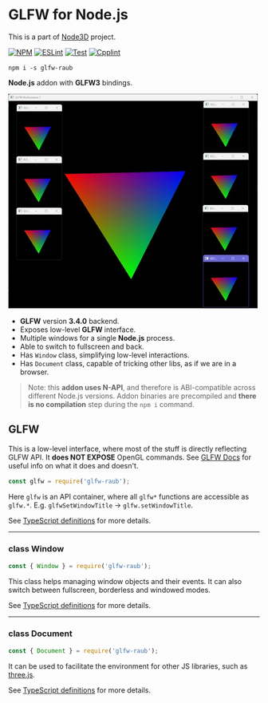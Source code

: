 # GLFW for Node.js

This is a part of [Node3D](https://github.com/node-3d) project.

[![NPM](https://badge.fury.io/js/glfw-raub.svg)](https://badge.fury.io/js/glfw-raub)
[![ESLint](https://github.com/node-3d/glfw-raub/actions/workflows/eslint.yml/badge.svg)](https://github.com/node-3d/glfw-raub/actions/workflows/eslint.yml)
[![Test](https://github.com/node-3d/glfw-raub/actions/workflows/test.yml/badge.svg)](https://github.com/node-3d/glfw-raub/actions/workflows/test.yml)
[![Cpplint](https://github.com/node-3d/glfw-raub/actions/workflows/cpplint.yml/badge.svg)](https://github.com/node-3d/glfw-raub/actions/workflows/cpplint.yml)

```console
npm i -s glfw-raub
```

**Node.js** addon with **GLFW3** bindings.

![Example](examples/screenshot.jpg)

* **GLFW** version **3.4.0** backend.
* Exposes low-level **GLFW** interface.
* Multiple windows for a single **Node.js** process.
* Able to switch to fullscreen and back.
* Has `Window` class, simplifying low-level interactions.
* Has `Document` class, capable of tricking other libs, as if we are in a browser.

> Note: this **addon uses N-API**, and therefore is ABI-compatible across different
Node.js versions. Addon binaries are precompiled and **there is no compilation**
step during the `npm i` command.


## GLFW

This is a low-level interface, where most of the stuff is directly reflecting
GLFW API. It **does NOT EXPOSE** OpenGL commands.
See [GLFW Docs](http://www.glfw.org/docs/latest/group__window.html)
for useful info on what it does and doesn't.

```js
const glfw = require('glfw-raub');
```

Here `glfw` is an API container, where all `glfw*` functions are accessible as
`glfw.*`. E.g. `glfwSetWindowTitle` -> `glfw.setWindowTitle`.

See [TypeScript definitions](/index.d.ts) for more details.

----------


### class Window

```js
const { Window } = require('glfw-raub');
```

This class helps managing window objects and their events. It can also switch between
fullscreen, borderless and windowed modes.

See [TypeScript definitions](/index.d.ts) for more details.

----------

### class Document

```js
const { Document } = require('glfw-raub');
```

It can be used to facilitate the environment for other
JS libraries, such as [three.js](https://threejs.org/).

See [TypeScript definitions](/index.d.ts) for more details.
